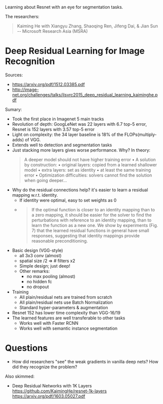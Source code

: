 Learning about Resnet with an eye for segmentation tasks.

The researchers:
> Kaiming He with Xiangyu Zhang, Shaoqing Ren, Jifeng Dai, & Jian Sun
 -- Microsoft Research Asia (MSRA)

# Deep Residual Learning for Image Recognition
Sources:
- https://arxiv.org/pdf/1512.03385.pdf
- http://image-net.org/challenges/talks/ilsvrc2015_deep_residual_learning_kaiminghe.pdf

Sumary:
- Took the first place in Imagenet 5 main tracks
- Revolution of depth: GoogLeNet was 22 layers with 6.7 top-5 error, 
Resnet is 152 layers with 3.57 top-5 error
- Light on complexity: the 34 layer baseline is 18% of the FLOPs(multiply-adds) of VGG.
- Extends well to detection and segmentation tasks
- Just stacking more layers gives worse performance. Why? In theory:
    > A deeper model should not have
    higher training error
    • A solution by construction:
    • original layers: copied from a
    learned shallower model
    • extra layers: set as identity
    • at least the same training error
    • Optimization difficulties: solvers
    cannot find the solution when going
    deeper…
- Why do the residual connections help? it's easier to learn a residual mapping w.r.t. identity. 
    - If identity were optimal, easy to set weights as 0
    - >If the optimal function is closer to an identity
mapping than to a zero mapping, it should be easier for the
solver to find the perturbations with reference to an identity
mapping, than to learn the function as a new one. We show
by experiments (Fig. 7) that the learned residual functions in
general have small responses, suggesting that identity mappings
provide reasonable preconditioning.
- Basic design (VGG-style)
    - all 3x3 conv (almost)
    - spatial size /2 => # filters x2
    - Simple design; just deep!
    - Other remarks:
        - no max pooling (almost)
        - no hidden fc
        - no dropout
- Training
    - All plain/residual nets are trained from scratch
    - All plain/residual nets use Batch Normalization
    - Standard hyper-parameters & augmentation
- Resnet 152 has lower time complexity than VGG-16/19
- The learned features are well transferable to other tasks
    - Works well with Faster RCNN
    - Works well with semantic instance segmentation

 
# Questions
 - How did researchers "see" the weak gradients in vanilla deep nets? How did they recognize the problem?


Also skimmed:
- Deep Residual Networks with 1K Layers
https://github.com/KaimingHe/resnet-1k-layers 
https://arxiv.org/pdf/1603.05027.pdf
